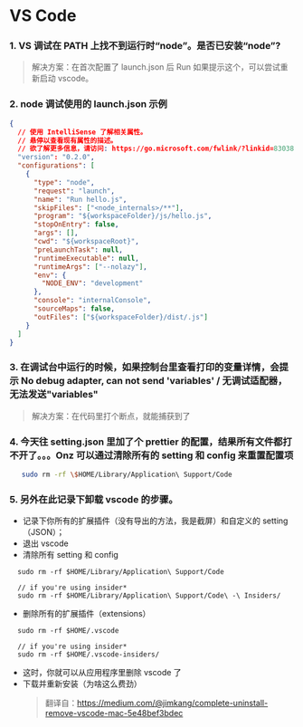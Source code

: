 # VS Code

### 1. VS 调试在 PATH 上找不到运行时“node”。是否已安装“node”?

> 解决方案：在首次配置了 launch.json 后 Run 如果提示这个，可以尝试重新启动 vscode。

### 2. node 调试使用的 launch.json 示例

```json
{
  // 使用 IntelliSense 了解相关属性。
  // 悬停以查看现有属性的描述。
  // 欲了解更多信息，请访问: https://go.microsoft.com/fwlink/?linkid=830387
  "version": "0.2.0",
  "configurations": [
    {
      "type": "node",
      "request": "launch",
      "name": "Run hello.js",
      "skipFiles": ["<node_internals>/**"],
      "program": "${workspaceFolder}/js/hello.js",
      "stopOnEntry": false,
      "args": [],
      "cwd": "${workspaceRoot}",
      "preLaunchTask": null,
      "runtimeExecutable": null,
      "runtimeArgs": ["--nolazy"],
      "env": {
        "NODE_ENV": "development"
      },
      "console": "internalConsole",
      "sourceMaps": false,
      "outFiles": ["${workspaceFolder}/dist/.js"]
    }
  ]
}
```

### 3. 在调试台中运行的时候，如果控制台里查看打印的变量详情，会提示 No debug adapter, can not send 'variables' / 无调试适配器，无法发送"variables"

> 解决方案：在代码里打个断点，就能捕获到了

### 4. 今天往 setting.json 里加了个 prettier 的配置，结果所有文件都打不开了。。。Onz 可以通过清除所有的 setting 和 config 来重置配置项

```bash
   sudo rm -rf \$HOME/Library/Application\ Support/Code
```

### 5. 另外在此记录下卸载 vscode 的步骤。

- 记录下你所有的扩展插件（没有导出的方法，我是截屏）和自定义的 setting（JSON）；
- 退出 vscode
- 清除所有 setting 和 config

```
  sudo rm -rf $HOME/Library/Application\ Support/Code  
                
  // if you're using insider*                                       
  sudo rm -rf $HOME/Library/Application\ Support/Code\ -\ Insiders/
```

- 删除所有的扩展插件（extensions）

```
  sudo rm -rf $HOME/.vscode                

  // if you're using insider*                                                              
  sudo rm -rf $HOME/.vscode-insiders/
```

- 这时，你就可以从应用程序里删除 vscode 了
- 下载并重新安装（为啥这么费劲）
  > 翻译自：https://medium.com/@jimkang/complete-uninstall-remove-vscode-mac-5e48bef3bdec
